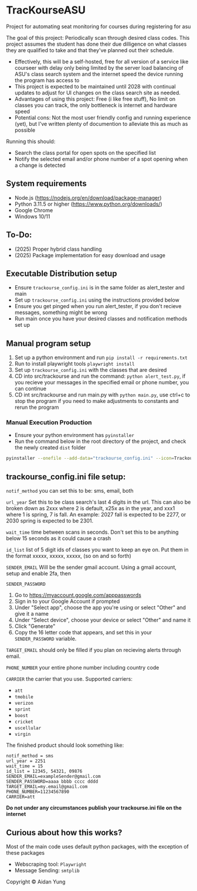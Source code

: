 # TracKourseASU
Project for automating seat monitoring for courses during registering for asu

The goal of this project:
Periodically scan through desired class codes. This project assumes the student has done their due dilligence on what classes they are qualified to take and that they've planned out their schedule.
- Effectively, this will be a self-hosted, free for all version of a service like courseer with delay only being limited
by the server load balancing of ASU's class search system and the internet speed the device running the program has access to
- This project is expected to be maintained until 2028 with continual updates to adjust for UI changes on the class search site as needed.
- Advantages of using this project: Free (i like free stuff), No limit on classes you can track, the only bottleneck is internet and hardware speed
- Potential cons: Not the most user friendly config and running experience (yet), but I've written plenty of documention to alleviate this as much as possible

Running this should:
- Search the class portal for open spots on the specified list
- Notify the selected email and/or phone number of a spot opening when a change is detected

## System requirements
- Node.js (https://nodejs.org/en/download/package-manager)
- Python 3.11.5 or higher (https://www.python.org/downloads/)
- Google Chrome
- Windows 10/11

## To-Do:
- (2025) Proper hybrid class handling
- (2025) Package implementation for easy download and usage

## Executable Distribution setup
- Ensure ```trackourse_config.ini``` is in the same folder as alert_tester and main
- Set up ```trackourse_config.ini``` using the instructions provided below
- Ensure you get pinged when you run alert_tester, if you don't recieve messages, something might be wrong
- Run main once you have your desired classes and notification methods set up

## Manual program setup

1. Set up a python environment and run ```pip install -r requirements.txt```
2. Run to install playwright tools ```playwright install```
3. Set up ```trackourse_config.ini``` with the classes that are desired
5. CD into src/trackourse and run the command: ```python alert_test.py```, if you recieve your messages in the specified email or phone number, you can continue
6. CD int src/trackourse and run main.py with ```python main.py```, use ctrl+c to stop the program if you need to make adjustments to constants and rerun the program

### Manual Execution Production
- Ensure your python environment has ```pyinstaller```
- Run the command below in the root directory of the project, and check the newly created ```dist``` folder
```bash
pyinstaller --onefile --add-data="trackourse_config.ini" --icon=Trackourse.ico src/trackourse/main.py
```

## trackourse_config.ini file setup:

```notif_method``` you can set this to be: sms, email, both

```url_year``` Set this to be class search's last 4 digits in the url. This can also be broken down as 2xxx where 2 is default, x25x as in the year, and xxx1 where 1 is spring, 7 is fall. An example: 2027 fall is expected to be 2277, or 2030 spring is expected to be 2301.

```wait_time``` time between scans in seconds. Don't set this to be anything below 15 seconds as it could cause a crash

```id_list``` list of 5 digit ids of classes you want to keep an eye on. Put them in the format xxxxx, xxxxx, xxxxx, (so on and so forth)

```SENDER_EMAIL``` Will be the sender gmail account. Using a gmail account, setup and enable 2fa, then

```SENDER_PASSWORD```
1. Go to https://myaccount.google.com/apppasswords
2. Sign in to your Google Account if prompted
3. Under "Select app", choose the app you're using or select "Other" and give it a name
4. Under "Select device", choose your device or select "Other" and name it
5. Click "Generate"
6. Copy the 16 letter code that appears, and set this in your ```SENDER_PASSWORD``` variable.

```TARGET_EMAIL``` should only be filled if you plan on recieving alerts through email.

```PHONE_NUMBER``` your entire phone number including country code

```CARRIER``` the carrier that you use. Supported carriers: 
- ``att``
- ``tmobile``
- ``verizon``
- ``sprint``
- ``boost``
- ``cricket``
- ``uscellular``
- ``virgin``

The finished product should look something like:
```
notif_method = sms
url_year = 2251
wait_time = 15
id_list = 12345, 54321, 09876
SENDER_EMAIL=exampleSender@gmail.com
SENDER_PASSWORD=aaaa bbbb cccc dddd
TARGET_EMAIL=my.email@gmail.com
PHONE_NUMBER=11234567890
CARRIER=att
```

**Do not under any circumstances publish your trackourse.ini file on the internet**

## Curious about how this works?
Most of the main code uses default python packages, with the exception of these packages<br>
- Webscraping tool: ``Playwright``
- Message Sending: ```smtplib```

Copyright © Aidan Yung